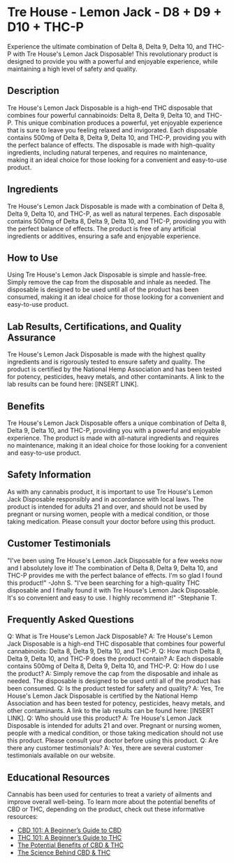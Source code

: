 # Tre House - Lemon Jack - D8 + D9 + D10 + THC-P
Experience the ultimate combination of Delta 8, Delta 9, Delta 10, and THC-P with Tre House's Lemon Jack Disposable! This revolutionary product is designed to provide you with a powerful and enjoyable experience, while maintaining a high level of safety and quality. 
## Description
Tre House's Lemon Jack Disposable is a high-end THC disposable that combines four powerful cannabinoids: Delta 8, Delta 9, Delta 10, and THC-P. This unique combination produces a powerful, yet enjoyable experience that is sure to leave you feeling relaxed and invigorated. Each disposable contains 500mg of Delta 8, Delta 9, Delta 10, and THC-P, providing you with the perfect balance of effects. The disposable is made with high-quality ingredients, including natural terpenes, and requires no maintenance, making it an ideal choice for those looking for a convenient and easy-to-use product.
## Ingredients
Tre House's Lemon Jack Disposable is made with a combination of Delta 8, Delta 9, Delta 10, and THC-P, as well as natural terpenes. Each disposable contains 500mg of Delta 8, Delta 9, Delta 10, and THC-P, providing you with the perfect balance of effects. The product is free of any artificial ingredients or additives, ensuring a safe and enjoyable experience.
## How to Use
Using Tre House's Lemon Jack Disposable is simple and hassle-free. Simply remove the cap from the disposable and inhale as needed. The disposable is designed to be used until all of the product has been consumed, making it an ideal choice for those looking for a convenient and easy-to-use product.
## Lab Results, Certifications, and Quality Assurance
Tre House's Lemon Jack Disposable is made with the highest quality ingredients and is rigorously tested to ensure safety and quality. The product is certified by the National Hemp Association and has been tested for potency, pesticides, heavy metals, and other contaminants. A link to the lab results can be found here: [INSERT LINK]. 
## Benefits
Tre House's Lemon Jack Disposable offers a unique combination of Delta 8, Delta 9, Delta 10, and THC-P, providing you with a powerful and enjoyable experience. The product is made with all-natural ingredients and requires no maintenance, making it an ideal choice for those looking for a convenient and easy-to-use product. 
## Safety Information
As with any cannabis product, it is important to use Tre House's Lemon Jack Disposable responsibly and in accordance with local laws. The product is intended for adults 21 and over, and should not be used by pregnant or nursing women, people with a medical condition, or those taking medication. Please consult your doctor before using this product. 
## Customer Testimonials
"I've been using Tre House's Lemon Jack Disposable for a few weeks now and I absolutely love it! The combination of Delta 8, Delta 9, Delta 10, and THC-P provides me with the perfect balance of effects. I'm so glad I found this product!" -John S.
"I've been searching for a high-quality THC disposable and I finally found it with Tre House's Lemon Jack Disposable. It's so convenient and easy to use. I highly recommend it!" -Stephanie T.
## Frequently Asked Questions
Q: What is Tre House's Lemon Jack Disposable? 
A: Tre House's Lemon Jack Disposable is a high-end THC disposable that combines four powerful cannabinoids: Delta 8, Delta 9, Delta 10, and THC-P. 
Q: How much Delta 8, Delta 9, Delta 10, and THC-P does the product contain?
A: Each disposable contains 500mg of Delta 8, Delta 9, Delta 10, and THC-P. 
Q: How do I use the product? 
A: Simply remove the cap from the disposable and inhale as needed. The disposable is designed to be used until all of the product has been consumed. 
Q: Is the product tested for safety and quality? 
A: Yes, Tre House's Lemon Jack Disposable is certified by the National Hemp Association and has been tested for potency, pesticides, heavy metals, and other contaminants. A link to the lab results can be found here: [INSERT LINK]. 
Q: Who should use this product? 
A: Tre House's Lemon Jack Disposable is intended for adults 21 and over. Pregnant or nursing women, people with a medical condition, or those taking medication should not use this product. Please consult your doctor before using this product. 
Q: Are there any customer testimonials? 
A: Yes, there are several customer testimonials available on our website. 
## Educational Resources
Cannabis has been used for centuries to treat a variety of ailments and improve overall well-being. To learn more about the potential benefits of CBD or THC, depending on the product, check out these informative resources: 
- [CBD 101: A Beginner’s Guide to CBD](https://www.trehouse.com/blog/cbd-101-a-beginners-guide-to-cbd)
- [THC 101: A Beginner’s Guide to THC](https://www.trehouse.com/blog/thc-101-a-beginners-guide-to-thc)
- [The Potential Benefits of CBD & THC](https://www.trehouse.com/blog/the-potential-benefits-of-cbd-thc)
- [The Science Behind CBD & THC](https://www.trehouse.com/blog/the-science-behind-cbd-thc)